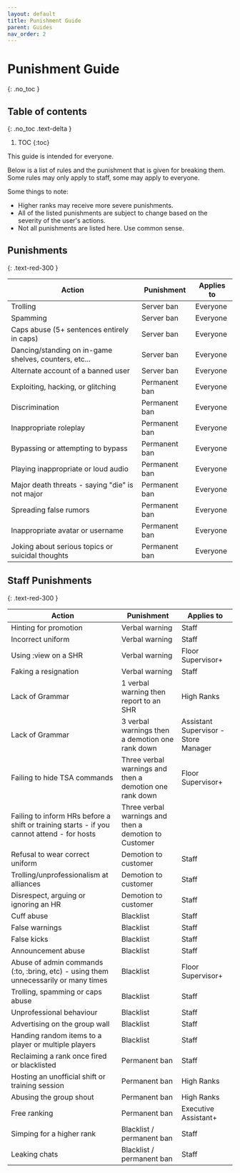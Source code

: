 ```yaml
---
layout: default
title: Punishment Guide
parent: Guides
nav_order: 2
---
```

# Punishment Guide
{: .no_toc }

## Table of contents
{: .no_toc .text-delta }

1. TOC
{:toc}

This guide is intended for everyone.

Below is a list of rules and the punishment that is given for breaking them. Some rules may only apply to staff, some may apply to everyone.

Some things to note:
- Higher ranks may receive more severe punishments.
- All of the listed punishments are subject to change based on the severity of the user's actions.
- Not all punishments are listed here. Use common sense.

## Punishments
{: .text-red-300 } 

| Action | Punishment | Applies to |
| ------ | ---------- | ---------- |
| Trolling | Server ban | Everyone |
| Spamming | Server ban | Everyone |
| Caps abuse (5+ sentences entirely in caps) | Server ban | Everyone |
| Dancing/standing on in-game shelves, counters, etc... | Server ban | Everyone |
| Alternate account of a banned user | Server ban | Everyone | 
| Exploiting, hacking, or glitching | Permanent ban | Everyone |
| Discrimination | Permanent ban | Everyone |
| Inappropriate roleplay | Permanent ban | Everyone |
| Bypassing or attempting to bypass| Permanent ban | Everyone |
| Playing inappropriate or loud audio | Permanent ban | Everyone |
| Major death threats - saying "die" is not major | Permanent ban | Everyone |
| Spreading false rumors | Permanent ban | Everyone | 
| Inappropriate avatar or username | Permanent ban | Everyone |
| Joking about serious topics or suicidal thoughts | Permanent ban | Everyone |

## Staff Punishments
{: .text-red-300 } 

| Action | Punishment | Applies to |
| ------ | ---------- | ---------- |
| Hinting for promotion | Verbal warning | Staff |
| Incorrect uniform | Verbal warning | Staff |
| Using :view on a SHR | Verbal warning | Floor Supervisor+ |
| Faking a resignation | Verbal warning | Staff |
| Lack of Grammar | 1 verbal warning then report to an SHR | High Ranks |
| Lack of Grammar | 3 verbal warnings then a demotion one rank down | Assistant Supervisor - Store Manager |
| Failing to hide TSA commands | Three verbal warnings and then a demotion one rank down | Floor Supervisor+ |
| Failing to inform HRs before a shift or training starts - if you cannot attend - for hosts | Three verbal warnings and then a demotion to Customer |
| Refusal to wear correct uniform | Demotion to customer | Staff |
| Trolling/unprofessionalism at alliances | Demotion to customer | Staff |
| Disrespect, arguing or ignoring an HR | Demotion to customer | Staff |
| Cuff abuse | Blacklist | Staff |
| False warnings | Blacklist | Staff |
| False kicks | Blacklist | Staff |
| Announcement abuse | Blacklist | Staff |
| Abuse of admin commands (:to, :bring, etc) - using them unnecessarily or many times | Blacklist | Floor Supervisor+ |
| Trolling, spamming or caps abuse | Blacklist | Staff |
| Unprofessional behaviour | Blacklist | Staff |
| Advertising on the group wall | Blacklist | Staff |
| Handing random items to a player or multiple players | Blacklist | Staff |
| Reclaiming a rank once fired or blacklisted | Permanent ban | Staff |
| Hosting an unofficial shift or training session | Permanent ban | High Ranks |
| Abusing the group shout | Permanent ban | High Ranks |
| Free ranking | Permanent ban | Executive Assistant+ |
| Simping for a higher rank | Blacklist / permanent ban | Staff |
| Leaking chats | Blacklist / permanent ban | Staff |
